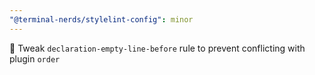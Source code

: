 ```yaml
---
"@terminal-nerds/stylelint-config": minor
---
```


🔧 Tweak `declaration-empty-line-before` rule to prevent conflicting with plugin `order`
